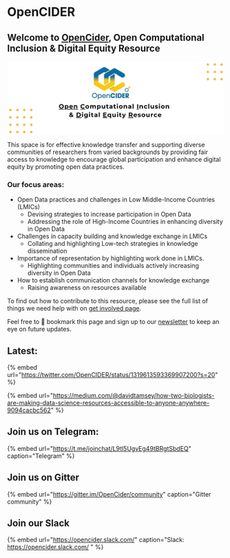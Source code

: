 # OpenCIDER

## Welcome to [OpenCider](https://twitter.com/OpenCIDER), Open Computational Inclusion & Digital Equity Resource <a id="welcome-to-opencider-open-computational-inclusion-and-digital-equity-resource"></a>

![](.gitbook/assets/opencider_twitter.jpg)

This space is for effective knowledge transfer and supporting diverse communities of researchers from varied backgrounds by providing fair access to knowledge to encourage global participation and enhance digital equity by promoting open data practices.

### Our focus areas:

* Open Data practices and challenges in Low Middle-Income Countries \(LMICs\) 
  * Devising strategies to increase participation in Open Data 
  * Addressing the role of High-Income Countries in enhancing diversity in Open Data
* Challenges in capacity building and knowledge exchange in LMICs 
  * Collating and highlighting Low-tech strategies in knowledge dissemination
* Importance of representation by highlighting work done in LMICs.
  *  Highlighting communities and individuals actively increasing diversity in Open Data
* How to establish communication channels for knowledge exchange 
  *  Raising awareness on resources available 

To find out how to contribute to this resource, please see the full list of things we need help with on [get involved page](https://selgebali.gitbook.io/opencider/contact-us/get-involved).

Feel free to 📌 bookmark this page and sign up to our [newsletter](https://buttondown.email/OpenCider) to keep an eye on future updates.

## Latest:

{% embed url="https://twitter.com/OpenCIDER/status/1319613593369907200?s=20" %}



{% embed url="https://medium.com/@davidtamsey/how-two-biologists-are-making-data-science-resources-accessible-to-anyone-anywhere-9094cacbc562" %}



## Join us on Telegram:

{% embed url="https://t.me/joinchat/L9tl5UgvEg49tBRgtSbdEQ" caption="Telegram" %}

## Join us on Gitter

{% embed url="https://gitter.im/OpenCider/community" caption="Gitter community" %}

## Join our Slack

{% embed url="https://opencider.slack.com/" caption="Slack: https://opencider.slack.com/ " %}






